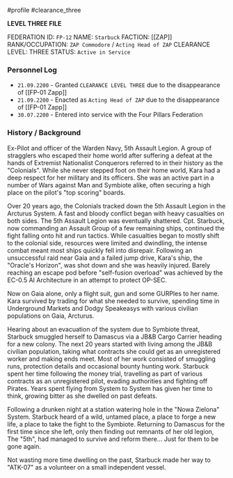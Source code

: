 #profile #clearance_three 

**LEVEL THREE FILE**

FEDERATION ID: `FP-12`
NAME: `Starbuck`
FACTION: [[ZAP]]
RANK/OCCUPATION: `ZAP Commodore` / `Acting Head of ZAP`
CLEARANCE LEVEL: THREE
STATUS: `Active in Service`

### Personnel Log
- `21.09.2200` - Granted `CLEARANCE LEVEL THREE` due to the disappearance of [[FP-01 Zapp]]
- `21.09.2200` - Enacted as `Acting Head of ZAP` due to the disappearance of [[FP-01 Zapp]]
- `30.07.2200` - Entered into service with the Four Pillars Federation

### History / Background
Ex-Pilot and officer of the Warden Navy, 5th Assault Legion. A group of stragglers who escaped their home world after suffering a defeat at the hands of Extremist Nationalist Conquerors referred to in their history as the "Colonials". While she never stepped foot on their home world, Kara had a deep respect for her military and its officers. She was an active part in a number of Wars against Man and Symbiote alike, often securing a high place on the pilot's "top scoring" boards.

Over 20 years ago, the Colonials tracked down the 5th Assault Legion in the Arcturus System. A fast and bloody conflict began with heavy casualties on both sides. The 5th Assault Legion was eventually shattered. Cpt. Starbuck, now commanding an Assault Group of a few remaining ships, continued the fight falling onto hit and run tactics. While casualties began to mostly shift to the colonial side, resources were limited and dwindling, the intense combat meant most ships quickly fell into disrepair. Following an unsuccessful raid near Gaia and a failed jump drive, Kara's ship, the "Oracle's Horizon", was shot down and she was heavily injured. Barely reaching an escape pod before "self-fusion overload" was achieved by the EC-0.5 AI Architecture in an attempt to protect OP-SEC.

Now on Gaia alone, only a flight suit, gun and some GURPles to her name. Kara survived by trading for what she needed to survive, spending time in Underground Markets and Dodgy Speakeasys with various civilian populations on Gaia, Arcturus.

Hearing about an evacuation of the system due to Symbiote threat, Starbuck smuggled herself to Damascus via a JB&B Cargo Carrier heading for a new colony.
The next 20 years started with living among the JB&B civilian population, taking what contracts she could get as an unregistered worker and making ends meet. Most of her work consisted of smuggling runs, protection details and occasional bounty hunting work. Starbuck spent her time following the money trial, travelling as part of various contracts as an unregistered pilot, evading authorities and fighting off Pirates. Years spent flying from System to System has given her time to think, growing bitter as she dwelled on past defeats.

Following a drunken night at a station watering hole in the "Nowa Zielona" System. Starbuck heard of a wild, untamed place, a place to forge a new life, a place to take the fight to the Symbiote. Returning to Damascus for the first time since she left, only then finding out remnants of her old legion, The "5th", had managed to survive and reform there... Just for them to be gone again.

Not wasting more time dwelling on the past, Starbuck made her way to "ATK-07" as a volunteer on a small independent vessel. 
